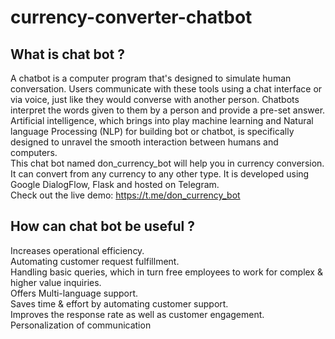 # currency-converter-chatbot
## What is chat bot ?
A chatbot is a computer program that's designed to simulate human conversation. Users communicate with these tools using a chat interface or via voice, just like they would converse with another person. Chatbots interpret the words given to them by a person and provide a pre-set answer.  
Artificial intelligence, which brings into play machine learning and Natural language Processing (NLP) for building bot or chatbot, is specifically designed to unravel the smooth interaction between humans and computers.  
This chat bot named don_currency_bot will help you in currency conversion. It can convert from any currency to any other type. It is developed using Google DialogFlow, Flask and hosted on Telegram.  
Check out the live demo: https://t.me/don_currency_bot

## How can chat bot be useful ?  
  Increases operational efficiency.  
  Automating customer request fulfillment.  
  Handling basic queries, which in turn free employees to work for complex & higher value inquiries.  
  Offers Multi-language support.  
  Saves time & effort by automating customer support.  
  Improves the response rate as well as customer engagement.  
  Personalization of communication  
  
